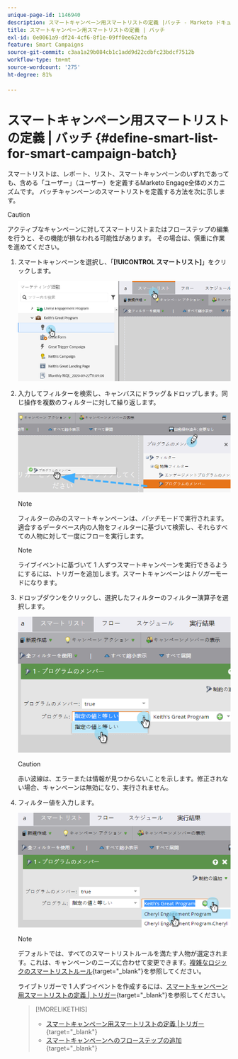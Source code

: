 ```yaml
---
unique-page-id: 1146940
description: スマートキャンペーン用スマートリストの定義 |バッチ - Marketo ドキュメント - 製品ドキュメント
title: スマートキャンペーン用スマートリストの定義 | バッチ
exl-id: 0e0061a9-df24-4cf6-8f1e-09ff0ee62efa
feature: Smart Campaigns
source-git-commit: c3aa1a29b084cb1c1add9d22cdbfc23bdcf7512b
workflow-type: tm+mt
source-wordcount: '275'
ht-degree: 81%

---
```


# スマートキャンペーン用スマートリストの定義 | バッチ {#define-smart-list-for-smart-campaign-batch}

スマートリストは、レポート、リスト、スマートキャンペーンのいずれであっても、含める「ユーザー」（ユーザー）を定義するMarketo Engage全体のメカニズムです。 バッチキャンペーンのスマートリストを定義する方法を次に示します。

>[!CAUTION]
>
>アクティブなキャンペーンに対してスマートリストまたはフローステップの編集を行うと、その機能が損なわれる可能性があります。 その場合は、慎重に作業を進めてください。

1. スマートキャンペーンを選択し、「**[!UICONTROL スマートリスト]**」をクリックします。

   ![](assets/define-smart-list-for-smart-campaign-batch-1.png)

1. 入力してフィルターを検索し、キャンバスにドラッグ＆ドロップします。同じ操作を複数のフィルターに対して繰り返します。

   ![](assets/define-smart-list-for-smart-campaign-batch-2.png)

   >[!NOTE]
   >
   >フィルターのみのスマートキャンペーンは、_バッチ_&#x200B;モードで実行されます。適合するデータベース内の人物をフィルターに基づいて検索し、それらすべての人物に対して一度にフローを実行します。

   >[!NOTE]
   >
   >ライブイベントに基づいて 1 人ずつスマートキャンペーンを実行できるようにするには、トリガーを追加します。スマートキャンペーンは&#x200B;_トリガー_&#x200B;モードになります。

1. ドロップダウンをクリックし、選択したフィルターのフィルター演算子を選択します。

   ![](assets/define-smart-list-for-smart-campaign-batch-3.png)

   >[!CAUTION]
   >
   >赤い波線は、エラーまたは情報が見つからないことを示します。修正されない場合、キャンペーンは無効になり、実行されません。

1. フィルター値を入力します。

   ![](assets/define-smart-list-for-smart-campaign-batch-4.png)

   >[!NOTE]
   >
   >デフォルトでは、すべてのスマートリストルールを満たす人物が選定されます。これは、キャンペーンのニーズに合わせて変更できます。[複雑なロジックのスマートリストルール](/help/marketo/product-docs/core-marketo-concepts/smart-lists-and-static-lists/using-smart-lists/using-advanced-smart-list-rule-logic.md){target="_blank"}を参照してください。

   ライブトリガーで 1 人ずつイベントを作成するには、[スマートキャンペーン用スマートリストの定義 | トリガー](/help/marketo/product-docs/core-marketo-concepts/smart-campaigns/creating-a-smart-campaign/define-smart-list-for-smart-campaign-trigger.md){target="_blank"}を参照してください。

   >[!MORELIKETHIS]
   >
   >* [スマートキャンペーン用スマートリストの定義 |トリガー](/help/marketo/product-docs/core-marketo-concepts/smart-campaigns/creating-a-smart-campaign/define-smart-list-for-smart-campaign-trigger.md){target="_blank"}
   >* [スマートキャンペーンへのフローステップの追加](/help/marketo/product-docs/core-marketo-concepts/smart-campaigns/flow-actions/add-a-flow-step-to-a-smart-campaign.md){target="_blank"}
